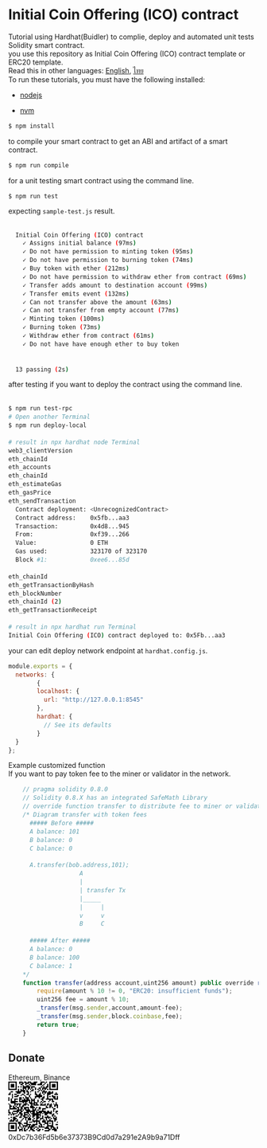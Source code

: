 # Initial Coin Offering (ICO) contract

Tutorial using Hardhat(Buidler) to complie, deploy and automated unit tests Solidity smart contract.  
you use this repository as Initial Coin Offering (ICO) contract template or ERC20 template.  
Read this in other languages: [English](README.md), [ไทย](README.th.md)  
To run these tutorials, you must have the following installed:

- [nodejs](https://nodejs.org/en/)

- [nvm](https://github.com/nvm-sh/nvm)

```bash
$ npm install
```

to compile your smart contract to get an ABI and artifact of a smart contract.

```bash
$ npm run compile
```

for a unit testing smart contract using the command line.

```
$ npm run test
```
expecting `sample-test.js` result.
```bash

  Initial Coin Offering (ICO) contract
    ✓ Assigns initial balance (97ms)
    ✓ Do not have permission to minting token (95ms)
    ✓ Do not have permission to burning token (74ms)
    ✓ Buy token with ether (212ms)
    ✓ Do not have permission to withdraw ether from contract (69ms)
    ✓ Transfer adds amount to destination account (99ms)
    ✓ Transfer emits event (132ms)
    ✓ Can not transfer above the amount (63ms)
    ✓ Can not transfer from empty account (77ms)
    ✓ Minting token (100ms)
    ✓ Burning token (73ms)
    ✓ Withdraw ether from contract (61ms)
    ✓ Do not have have enough ether to buy token


  13 passing (2s)

```

after testing if you want to deploy the contract using the command line.

```bash

$ npm run test-rpc
# Open another Terminal
$ npm run deploy-local

# result in npx hardhat node Terminal
web3_clientVersion
eth_chainId
eth_accounts
eth_chainId
eth_estimateGas
eth_gasPrice
eth_sendTransaction
  Contract deployment: <UnrecognizedContract>
  Contract address:    0x5fb...aa3
  Transaction:         0x4d8...945
  From:                0xf39...266
  Value:               0 ETH
  Gas used:            323170 of 323170
  Block #1:            0xee6...85d

eth_chainId
eth_getTransactionByHash
eth_blockNumber
eth_chainId (2)
eth_getTransactionReceipt

# result in npx hardhat run Terminal
Initial Coin Offering (ICO) contract deployed to: 0x5Fb...aa3

```
your can edit deploy network endpoint at `hardhat.config.js`.

```javascript
module.exports = {
  networks: {
        {
        localhost: {
          url: "http://127.0.0.1:8545"
        },
        hardhat: {
          // See its defaults
        }
  }
};

```
Example customized function  
If you want to pay token fee to the miner or validator in the network.
```javascript
    // pragma solidity 0.8.0
    // Solidity 0.8.X has an integrated SafeMath Library
    // override function transfer to distribute fee to miner or validator in the network
    /* Diagram transfer with token fees
      ##### Before #####
      A balance: 101
      B balance: 0
      C balance: 0

      A.transfer(bob.address,101);
                    A
                    |	
                    | transfer Tx
                    |_____ 
                    |     |
                    v     v				
                    B     C

      ##### After #####
      A balance: 0
      B balance: 100
      C balance: 1
    */
    function transfer(address account,uint256 amount) public override returns(bool){
        require(amount % 10 != 0, "ERC20: insufficient funds");
        uint256 fee = amount % 10;
        _transfer(msg.sender,account,amount-fee);
        _transfer(msg.sender,block.coinbase,fee);
        return true;
    }
```
## Donate
Ethereum, Binance  
<img src="address.png" width="100">  
0xDc7b36Fd5b6e37373B9Cd0d7a291e2A9b9a71Dff